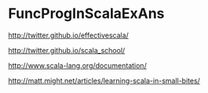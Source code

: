 # FuncProgInScalaExAns

http://twitter.github.io/effectivescala/

http://twitter.github.io/scala_school/

http://www.scala-lang.org/documentation/

http://matt.might.net/articles/learning-scala-in-small-bites/
